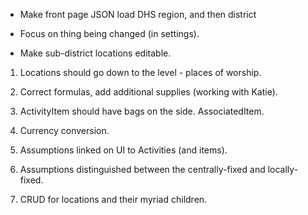 *   Make front page JSON load DHS region, and then district

*   Focus on thing being changed (in settings).

*   Make sub-district locations editable.

1.  Locations should go down to the level - places of worship.

2.  Correct formulas, add additional supplies (working with Katie).

3.  ActivityItem should have bags on the side. AssociatedItem.

4.  Currency conversion.

5.  Assumptions linked on UI to Activities (and items).

6.  Assumptions distinguished between the centrally-fixed and locally-fixed.

7.  CRUD for locations and their myriad children.
